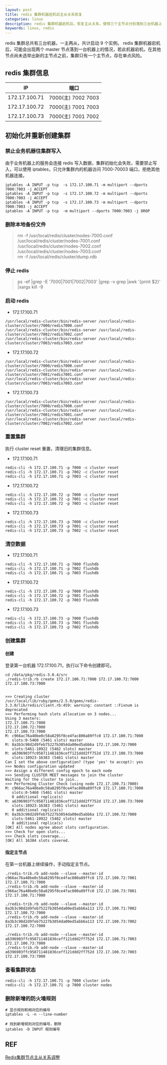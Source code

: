```yaml
---
layout: post
title: redis 集群机器宕机后主从关系恢复
categories: linux
description: redis 集群机器宕机后，恢复主从关系，使得三个主节点分别落到三台机器上
keywords: linux, redis
---
```



redis 集群总共有三台机器，一主两从，共计启动 9 个实例。
redis 集群机器宕机后，可能会出现两个 master 节点落到一台机器上的情况，若此机器宕机，在其他节点尚未选举出新的主节点之前，集群只有一个主节点，存在单点风险。

## redis 集群信息

| IP             | 端口                |
|----------------|-------------------|
| 172.17.100.71  | 7000(主) 7002 7003 |
| 172.17.100.72  | 7000(主) 7001 7003 |
| 172.17.100.73  | 7000(主) 7001 7002 |


## 初始化并重新创建集群

### 禁止业务机器往集群写入

由于业务机器上的服务会连接 redis 写入数据，集群初始化会失败，需要禁止写入，可以使用 iptables，只允许集群内的机器访问 7000-70003 端口，拒绝其他机器连接。

```shell
iptables -A INPUT -p tcp  -s 172.17.100.71 -m multiport --dports 7000:7003 -j ACCEPT  
iptables -A INPUT -p tcp  -s 172.17.100.72 -m multiport --dports 7000:7003 -j ACCEPT  
iptables -A INPUT -p tcp  -s 172.17.100.73 -m multiport --dports 7000:7003 -j ACCEPT  
iptables -A INPUT -p tcp  -m multiport --dports 7000:7003 -j DROP
```

### 删除本地备份文件

> rm -f /usr/local/redis/cluster/nodes-7000.conf /usr/local/redis/cluster/nodes-7001.conf /usr/local/redis/cluster/nodes-7002.conf  /usr/local/redis/cluster/nodes-7003.conf  
rm -f /usr/local/redis/cluster/dump.rdb 

### 停止 redis

> ps -ef |grep -E '7000|7001|7002|7003' |grep -v grep |awk '{print $2}' |xargs kill -9

### 启动 redis

 - 172.17.100.71

```shell
/usr/local/redis-cluster/bin/redis-server /usr/local/redis-cluster/cluster/7000/redis7000.conf  
/usr/local/redis-cluster/bin/redis-server /usr/local/redis-cluster/cluster/7002/redis7002.conf
/usr/local/redis-cluster/bin/redis-server /usr/local/redis-cluster/cluster/7003/redis7003.conf
```

 - 172.17.100.72

```shell
/usr/local/redis-cluster/bin/redis-server /usr/local/redis-cluster/cluster/7000/redis7000.conf
/usr/local/redis-cluster/bin/redis-server /usr/local/redis-cluster/cluster/7001/redis7001.conf
/usr/local/redis-cluster/bin/redis-server /usr/local/redis-cluster/cluster/7003/redis7003.conf
```

 - 172.17.100.73

```shell
/usr/local/redis-cluster/bin/redis-server /usr/local/redis-cluster/cluster/7000/redis7000.conf
/usr/local/redis-cluster/bin/redis-server /usr/local/redis-cluster/cluster/7001/redis7001.conf
/usr/local/redis-cluster/bin/redis-server /usr/local/redis-cluster/cluster/7002/redis7002.conf
```

### 重置集群

执行 cluster reset 重置，清理旧的集群信息。

 - 172.17.100.71

```shell
redis-cli -h 172.17.100.71 -p 7000 -c cluster reset
redis-cli -h 172.17.100.71 -p 7002 -c cluster reset
redis-cli -h 172.17.100.71 -p 7003 -c cluster reset
```

 - 172.17.100.72

```shell
redis-cli -h 172.17.100.72 -p 7000 -c cluster reset
redis-cli -h 172.17.100.72 -p 7001 -c cluster reset
redis-cli -h 172.17.100.72 -p 7003 -c cluster reset
```

 - 172.17.100.73

```shell
redis-cli -h 172.17.100.73 -p 7000 -c cluster reset
redis-cli -h 172.17.100.73 -p 7001 -c cluster reset
redis-cli -h 172.17.100.73 -p 7002 -c cluster reset
```

### 清空数据


 - 172.17.100.71

```shell
redis-cli -h 172.17.100.71 -p 7000 flushdb
redis-cli -h 172.17.100.71 -p 7002 flushdb
redis-cli -h 172.17.100.71 -p 7003 flushdb
```

 - 172.17.100.72

```shell
redis-cli -h 172.17.100.72 -p 7000 flushdb
redis-cli -h 172.17.100.72 -p 7001 flushdb
redis-cli -h 172.17.100.72 -p 7003 flushdb
```

 - 172.17.100.73

```shell
redis-cli -h 172.17.100.73 -p 7000 flushdb
redis-cli -h 172.17.100.73 -p 7001 flushdb
redis-cli -h 172.17.100.73 -p 7002 flushdb
```

### 创建集群

#### 创建

登录第一台机器 172.17.100.71，执行以下命令创建即可。

```shell
cd /data/pkg/redis-3.0.4/src
./redis-trib.rb create 172.17.100.71:7000 172.17.100.72:7000 172.17.100.73:7000


>>> Creating cluster
/usr/local/lib/ruby/gems/2.5.0/gems/redis-3.3.0/lib/redis/client.rb:459: warning: constant ::Fixnum is deprecated
>>> Performing hash slots allocation on 3 nodes...
Using 3 masters:
172.17.100.71:7000
172.17.100.72:7000
172.17.100.73:7000
M: c966ac76a40be0c58a8295f0ce4fac800a89ffc0 172.17.100.71:7000
   slots:0-5460 (5461 slots) master
M: 8a3b3c98d2d9feb75227b3054da00ed5abb6a 172.17.100.72:7000
   slots:5461-10922 (5462 slots) master
M: a6396903ffc958711481836ceff121ddd2ff752d 172.17.100.73:7000
   slots:10923-16383 (5461 slots) master
Can I set the above configuration? (type 'yes' to accept): yes
>>> Nodes configuration updated
>>> Assign a different config epoch to each node
>>> Sending CLUSTER MEET messages to join the cluster
Waiting for the cluster to join..
>>> Performing Cluster Check (using node 172.17.100.71:7000)
M: c966ac76a40be0c58a8295f0ce4fac800a89ffc0 172.17.100.71:7000
   slots:0-5460 (5461 slots) master
   0 additional replica(s)
M: a6396903ffc958711481836ceff121ddd2ff752d 172.17.100.73:7000
   slots:10923-16383 (5461 slots) master
   0 additional replica(s)
M: 8a3b3c98d2d9feb75227b3054da00ed5abb6a 172.17.100.72:7000
   slots:5461-10922 (5462 slots) master
   0 additional replica(s)
[OK] All nodes agree about slots configuration.
>>> Check for open slots...
>>> Check slots coverage...
[OK] All 16384 slots covered.
```

#### 指定主节点

在第一台机器上继续操作，手动指定主节点。

```shell
./redis-trib.rb add-node --slave --master-id c966ac76a40be0c58a8295f0ce4fac800a89ffc0 172.17.100.72:7001 172.17.100.71:7000
./redis-trib.rb add-node --slave --master-id c966ac76a40be0c58a8295f0ce4fac800a89ffc0 172.17.100.73:7001 172.17.100.71:7000
 
./redis-trib.rb add-node --slave --master-id 8a3b3c98d2d9feb75227b3054da00ed5abb6a113 172.17.100.71:7002 172.17.100.72:7000
./redis-trib.rb add-node --slave --master-id 8a3b3c98d2d9feb75227b3054da00ed5abb6a113 172.17.100.73:7002 172.17.100.72:7000
 
./redis-trib.rb add-node --slave --master-id a6396903ffc958711481836ceff121ddd2ff752d 172.17.100.71:7003 172.17.100.73:7000
./redis-trib.rb add-node --slave --master-id a6396903ffc958711481836ceff121ddd2ff752d 172.17.100.72:7003 172.17.100.73:7000
```

### 查看集群状态

```shell
redis-cli -h 172.17.100.71 -p 7000 cluster info
redis-cli -h 172.17.100.71 -p 7000 cluster nodes
```

### 删除新增的防火墙规则


```shell
# 显示规则和相对应的编号
iptables -L -n --line-number

# 找到新增规则对应的编号，删除
iptables -D INPUT 规则编号
```


## REF

[Redis集群节点主从关系调整 ](https://blog.51cto.com/u_14661718/2468022)
